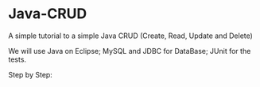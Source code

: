 # Java-CRUD
A simple tutorial to a simple Java CRUD (Create, Read, Update and Delete)

We will use Java on Eclipse; MySQL and JDBC for DataBase; JUnit for the tests.

Step by Step:
